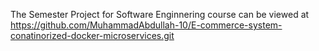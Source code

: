 The Semester Project for Software Enginnering course can be viewed at https://github.com/MuhammadAbdullah-10/E-commerce-system-conatinorized-docker-microservices.git

